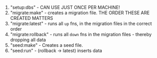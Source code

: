 1. "setup:dbs" - CAN USE JUST ONCE PER MACHINE!
2. "migrate:make" - creates a migration file. THE ORDER THESE ARE CREATED MATTERS
3. "migrate:latest" - runs all `up` fns, in the migration files in the correct order
4. "migrate:rollback" - runs all `down` fns in the migration files - thereby dropping all data
5. "seed:make" - Creates a seed file.
6. "seed:run" - (rollback -> latest) inserts data
